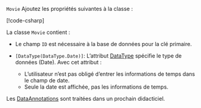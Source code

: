 `Movie` Ajoutez les propriétés suivantes à la classe <!-- THIS INCLUDE USED BY MVC AND RP --> :

[!code-csharp[](~/tutorials/razor-pages/razor-pages-start/sample/RazorPagesMovie22/Models/Movie.cs?name=snippet1)]

La classe `Movie` contient :

* Le champ `ID` est nécessaire à la base de données pour la clé primaire.
* `[DataType(DataType.Date)]`:  L’attribut [DataType](/dotnet/api/microsoft.aspnetcore.mvc.dataannotations.internal.datatypeattributeadapter) spécifie le type de données (Date). Avec cet attribut :

  * L’utilisateur n’est pas obligé d’entrer les informations de temps dans le champ de date.
  * Seule la date est affichée, pas les informations de temps.

Les [DataAnnotations](/dotnet/api/system.componentmodel.dataannotations) sont traitées dans un prochain didacticiel.